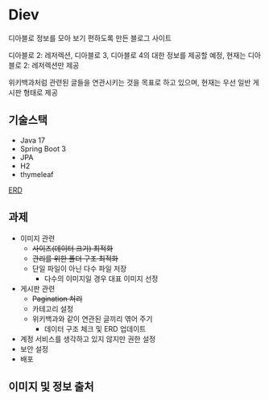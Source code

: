 # Diev
디아블로 정보를 모아 보기 편하도록 만든 블로그 사이트

디아블로 2: 레저렉션, 디아블로 3, 디아블로 4의 대한 정보를 제공할 예정,
현재는 디아블로 2: 레저렉션만 제공

위키백과처럼 관련된 글들을 연관시키는 것을 목표로 하고 있으며, 
현재는 우선 일반 게시판 형태로 제공 

## 기술스택
- Java 17
- Spring Boot 3
- JPA
- H2
- thymeleaf

[ERD](https://www.erdcloud.com/d/dRg8giLK3qJa8h3Rf)

## 과제
- 이미지 관련
  - ~~사이즈(데이터 크기) 최적화~~
  - ~~관리를 위한 폴더 구조 최적화~~
  - 단일 파일이 아닌 다수 파일 저장
    - 다수의 이미지일 경우 대표 이미지 선정
- 게시판 관련
  - ~~Pagination 처리~~
  - 카테고리 설정
  - 위키백과와 같이 연관된 글끼리 엮어 주기
    - 데이터 구조 체크 및 ERD 업데이트
- 계정 서비스를 생각하고 있지 않지만 권한 설정
- 보안 설정
- 배포

## 이미지 및 정보 출처

